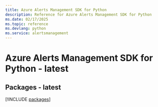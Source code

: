 ```yaml
---
title: Azure Alerts Management SDK for Python
description: Reference for Azure Alerts Management SDK for Python
ms.date: 02/17/2025
ms.topic: reference
ms.devlang: python
ms.service: alertsmanagement
---
```

# Azure Alerts Management SDK for Python - latest
## Packages - latest
[!INCLUDE [packages](alerts-management-index.md)]